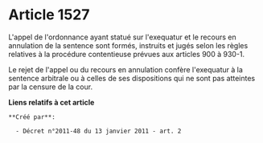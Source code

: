 # Article 1527

L'appel de l'ordonnance ayant statué sur l'exequatur et le recours en annulation de la sentence sont formés, instruits et
jugés selon les règles relatives à la procédure contentieuse prévues aux articles 900 à 930-1. 

Le rejet de l'appel ou du recours en annulation confère l'exequatur à la sentence arbitrale ou à celles de ses dispositions
qui ne sont pas atteintes par la censure de la cour.

**Liens relatifs à cet article**

	**Créé par**:

	  - Décret n°2011-48 du 13 janvier 2011 - art. 2
